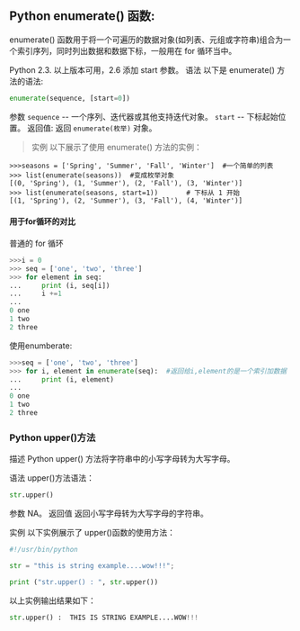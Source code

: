 ## Python enumerate() 函数:
enumerate() 函数用于将一个可遍历的数据对象(如列表、元组或字符串)组合为一个索引序列，同时列出数据和数据下标，一般用在 for 循环当中。

Python 2.3. 以上版本可用，2.6 添加 start 参数。
语法
以下是 enumerate() 方法的语法:
```python
enumerate(sequence, [start=0])
```
参数
`sequence` -- 一个序列、迭代器或其他支持迭代对象。
`start` -- 下标起始位置。
返回值:
返回 `enumerate(枚举)` 对象。
> 实例
以下展示了使用 enumerate() 方法的实例：
```
>>>seasons = ['Spring', 'Summer', 'Fall', 'Winter']  #一个简单的列表
>>> list(enumerate(seasons))  #变成枚举对象
[(0, 'Spring'), (1, 'Summer'), (2, 'Fall'), (3, 'Winter')]
>>> list(enumerate(seasons, start=1))       # 下标从 1 开始
[(1, 'Spring'), (2, 'Summer'), (3, 'Fall'), (4, 'Winter')]

```
#### 用于**for**循环的对比
普通的 for 循环

```python
>>>i = 0
>>> seq = ['one', 'two', 'three']
>>> for element in seq:
...     print (i, seq[i])
...     i +=1
... 
0 one
1 two
2 three
```
使用enumberate:
```python
>>>seq = ['one', 'two', 'three']
>>> for i, element in enumerate(seq):  #返回给i,element的是一个索引加数据
...     print (i, element)
... 
0 one
1 two
2 three

```
### Python upper()方法
描述
Python upper() 方法将字符串中的小写字母转为大写字母。

语法
upper()方法语法：
```python
str.upper()
```
参数
NA。
返回值
返回小写字母转为大写字母的字符串。

实例
以下实例展示了 upper()函数的使用方法：
```python
#!/usr/bin/python

str = "this is string example....wow!!!";

print ("str.upper() : ", str.upper())
```
以上实例输出结果如下：
```python
str.upper() :  THIS IS STRING EXAMPLE....WOW!!!
```
